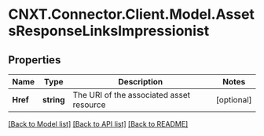 
# CNXT.Connector.Client.Model.AssetsResponseLinksImpressionist

## Properties

Name | Type | Description | Notes
------------ | ------------- | ------------- | -------------
**Href** | **string** | The URI of the associated asset resource | [optional] 

[[Back to Model list]](../README.md#documentation-for-models)
[[Back to API list]](../README.md#documentation-for-api-endpoints)
[[Back to README]](../README.md)

